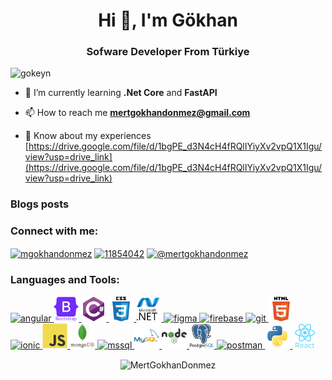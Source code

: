 <!--
# Hi, I am Gokhan. :smile:


<div align="center">

  ### My Other Platforms (You can click this buttons)
  
  [![LinkedIn](https://img.shields.io/badge/linkedin-%230077B5.svg?style=for-the-badge&logo=linkedin&logoColor=white)](https://www.linkedin.com/in/mert-g%C3%B6khan-d%C3%B6nmez-859a90186/)
  [![Medium](https://img.shields.io/badge/Medium-12100E?style=for-the-badge&logo=medium&logoColor=white)](https://medium.com/@mertgokhandonmez)
  [![Twitter](https://img.shields.io/badge/Twitter-%231DA1F2.svg?style=for-the-badge&logo=Twitter&logoColor=white)](https://twitter.com/0xgokeyn)
  [![Gmail](https://img.shields.io/badge/Gmail-D14836?style=for-the-badge&logo=gmail&logoColor=white)](mailto:mertgokhandonmez@gmail.com)

</div>


     
<div align="center">


[![Top Langs](https://github-readme-stats.vercel.app/api/top-langs/?username=gokeyn&layout=compact&theme=blueberry)](https://github.com/anuraghazra/github-readme-stats)

</div>
     




<!--
<a href="https://github.com/gokeyn/Csharp_while">
  <img align="center" src="https://github-readme-stats.vercel.app/api/pin/?username=gokeyn&repo=Csharp_while" />
</a>
<a href="https://github.com/gokeyn/Csharp_atm_ornegi">
  <img align="center" src="https://github-readme-stats.vercel.app/api/pin/?username=gokeyn&repo=Csharp_atm_ornegi" />
-->

<h1 align="center">Hi 👋, I'm Gökhan</h1>
<h3 align="center">Sofware Developer From Türkiye</h3>

<p align="left"> <img src="https://komarev.com/ghpvc/?username=gokeyn&label=Profile%20views&color=0e75b6&style=flat" alt="gokeyn" /> </p>

- 🌱 I’m currently learning **.Net Core** and **FastAPI**

- 📫 How to reach me **mertgokhandonmez@gmail.com**

- 📄 Know about my experiences [https://drive.google.com/file/d/1bgPE_d3N4cH4fRQlIYiyXv2vpQ1X1Igu/view?usp=drive_link](https://drive.google.com/file/d/1bgPE_d3N4cH4fRQlIYiyXv2vpQ1X1Igu/view?usp=drive_link)

### Blogs posts
<!-- BLOG-POST-LIST:START -->
<!-- BLOG-POST-LIST:END -->

<h3 align="left">Connect with me:</h3>
<p align="left">
<a href="https://linkedin.com/in/mgokhandonmez" target="blank"><img align="center" src="https://raw.githubusercontent.com/rahuldkjain/github-profile-readme-generator/master/src/images/icons/Social/linked-in-alt.svg" alt="mgokhandonmez" height="30" width="40" /></a>
<a href="https://stackoverflow.com/users/11854042" target="blank"><img align="center" src="https://raw.githubusercontent.com/rahuldkjain/github-profile-readme-generator/master/src/images/icons/Social/stack-overflow.svg" alt="11854042" height="30" width="40" /></a>
<a href="https://medium.com/@mertgokhandonmez" target="blank"><img align="center" src="https://raw.githubusercontent.com/rahuldkjain/github-profile-readme-generator/master/src/images/icons/Social/medium.svg" alt="@mertgokhandonmez" height="30" width="40" /></a>
</p>

<h3 align="left">Languages and Tools:</h3>
<p align="left"> <a href="https://angular.io" target="_blank" rel="noreferrer"> <img src="https://angular.io/assets/images/logos/angular/angular.svg" alt="angular" width="40" height="40"/> </a> <a href="https://getbootstrap.com" target="_blank" rel="noreferrer"> <img src="https://raw.githubusercontent.com/devicons/devicon/master/icons/bootstrap/bootstrap-plain-wordmark.svg" alt="bootstrap" width="40" height="40"/> </a> <a href="https://www.w3schools.com/cs/" target="_blank" rel="noreferrer"> <img src="https://raw.githubusercontent.com/devicons/devicon/master/icons/csharp/csharp-original.svg" alt="csharp" width="40" height="40"/> </a> <a href="https://www.w3schools.com/css/" target="_blank" rel="noreferrer"> <img src="https://raw.githubusercontent.com/devicons/devicon/master/icons/css3/css3-original-wordmark.svg" alt="css3" width="40" height="40"/> </a> <a href="https://dotnet.microsoft.com/" target="_blank" rel="noreferrer"> <img src="https://raw.githubusercontent.com/devicons/devicon/master/icons/dot-net/dot-net-original-wordmark.svg" alt="dotnet" width="40" height="40"/> </a> <a href="https://www.figma.com/" target="_blank" rel="noreferrer"> <img src="https://www.vectorlogo.zone/logos/figma/figma-icon.svg" alt="figma" width="40" height="40"/> </a> <a href="https://firebase.google.com/" target="_blank" rel="noreferrer"> <img src="https://www.vectorlogo.zone/logos/firebase/firebase-icon.svg" alt="firebase" width="40" height="40"/> </a> <a href="https://git-scm.com/" target="_blank" rel="noreferrer"> <img src="https://www.vectorlogo.zone/logos/git-scm/git-scm-icon.svg" alt="git" width="40" height="40"/> </a> <a href="https://www.w3.org/html/" target="_blank" rel="noreferrer"> <img src="https://raw.githubusercontent.com/devicons/devicon/master/icons/html5/html5-original-wordmark.svg" alt="html5" width="40" height="40"/> </a> <a href="https://ionicframework.com" target="_blank" rel="noreferrer"> <img src="https://upload.wikimedia.org/wikipedia/commons/d/d1/Ionic_Logo.svg" alt="ionic" width="40" height="40"/> </a> <a href="https://developer.mozilla.org/en-US/docs/Web/JavaScript" target="_blank" rel="noreferrer"> <img src="https://raw.githubusercontent.com/devicons/devicon/master/icons/javascript/javascript-original.svg" alt="javascript" width="40" height="40"/> </a> <a href="https://www.mongodb.com/" target="_blank" rel="noreferrer"> <img src="https://raw.githubusercontent.com/devicons/devicon/master/icons/mongodb/mongodb-original-wordmark.svg" alt="mongodb" width="40" height="40"/> </a> <a href="https://www.microsoft.com/en-us/sql-server" target="_blank" rel="noreferrer"> <img src="https://www.svgrepo.com/show/303229/microsoft-sql-server-logo.svg" alt="mssql" width="40" height="40"/> </a> <a href="https://www.mysql.com/" target="_blank" rel="noreferrer"> <img src="https://raw.githubusercontent.com/devicons/devicon/master/icons/mysql/mysql-original-wordmark.svg" alt="mysql" width="40" height="40"/> </a> <a href="https://nodejs.org" target="_blank" rel="noreferrer"> <img src="https://raw.githubusercontent.com/devicons/devicon/master/icons/nodejs/nodejs-original-wordmark.svg" alt="nodejs" width="40" height="40"/> </a> <a href="https://www.postgresql.org" target="_blank" rel="noreferrer"> <img src="https://raw.githubusercontent.com/devicons/devicon/master/icons/postgresql/postgresql-original-wordmark.svg" alt="postgresql" width="40" height="40"/> </a> <a href="https://postman.com" target="_blank" rel="noreferrer"> <img src="https://www.vectorlogo.zone/logos/getpostman/getpostman-icon.svg" alt="postman" width="40" height="40"/> </a> <a href="https://www.python.org" target="_blank" rel="noreferrer"> <img src="https://raw.githubusercontent.com/devicons/devicon/master/icons/python/python-original.svg" alt="python" width="40" height="40"/> </a> <a href="https://reactjs.org/" target="_blank" rel="noreferrer"> <img src="https://raw.githubusercontent.com/devicons/devicon/master/icons/react/react-original-wordmark.svg" alt="react" width="40" height="40"/> </a> </p>

<p align="center"><img align="center" src="https://github-readme-stats.vercel.app/api/top-langs?username=MertGokhanDonmez&show_icons=true&locale=en&layout=compact&theme=blueberry" alt="MertGokhanDonmez" /></p>
